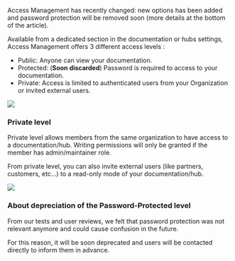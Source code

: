 Access Management has recently changed: new options has been added and password protection will be removed soon (more details at the bottom of the article).

Available from a dedicated section in the documentation or hubs settings, Access Management offers 3 different access levels :

- Public: Anyone can view your documentation.
- Protected: (**Soon discarded**) Password is required to access to your documentation.
- Private: Access is limited to authenticated users from your Organization or invited external users.

![](/files/fCOugR8mGz8QYSvqeDa7.png)

### Private level

Private level allows members from the same organization to have access to a documentation/hub. Writing permissions will only be granted if the member has admin/maintainer role.

From private level, you can also invite external users (like partners, customers, etc...) to a read-only mode of your documentation/hub.

![](/files/OqfSKI8BggVVCIHujPGi.png)

### About depreciation of the Password-Protected level

From our tests and user reviews, we felt that password protection was not relevant anymore and could cause confusion in the future.

For this reason, it will be soon deprecated and users will be contacted directly to inform them in advance.

